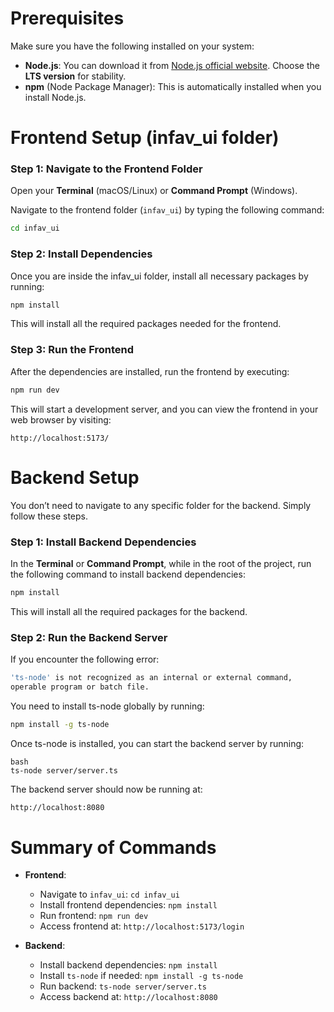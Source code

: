 # Prerequisites

Make sure you have the following installed on your system:

- **Node.js**: You can download it from [Node.js official website](https://nodejs.org/). Choose the **LTS version** for stability.
- **npm** (Node Package Manager): This is automatically installed when you install Node.js.

# Frontend Setup (infav_ui folder)

### Step 1: Navigate to the Frontend Folder

Open your **Terminal** (macOS/Linux) or **Command Prompt** (Windows).

Navigate to the frontend folder (`infav_ui`) by typing the following command:

 ```bash
 cd infav_ui
 ```

  ### Step 2: Install Dependencies
  Once you are inside the infav_ui folder, install all necessary packages by running:

  ```bash
  npm install
  ```

This will install all the required packages needed for the frontend.

### Step 3: Run the Frontend
After the dependencies are installed, run the frontend by executing:

```bash
npm run dev
```
This will start a development server, and you can view the frontend in your web browser by visiting:
```
http://localhost:5173/
```

# Backend Setup

You don’t need to navigate to any specific folder for the backend. Simply follow these steps.

### Step 1: Install Backend Dependencies

In the **Terminal** or **Command Prompt**, while in the root of the project, run the following command to install backend dependencies:

   ```bash
npm install
```

This will install all the required packages for the backend.

### Step 2: Run the Backend Server
If you encounter the following error:

```bash
'ts-node' is not recognized as an internal or external command,
operable program or batch file.
```
You need to install ts-node globally by running:

```bash
npm install -g ts-node
```

Once ts-node is installed, you can start the backend server by running:
```
bash
ts-node server/server.ts
```

The backend server should now be running at:

```bash
http://localhost:8080
```

# Summary of Commands

- **Frontend**:
  - Navigate to `infav_ui`: `cd infav_ui`
  - Install frontend dependencies: `npm install`
  - Run frontend: `npm run dev`
  - Access frontend at: `http://localhost:5173/login`

- **Backend**:
  - Install backend dependencies: `npm install`
  - Install `ts-node` if needed: `npm install -g ts-node`
  - Run backend: `ts-node server/server.ts`
  - Access backend at: `http://localhost:8080`
